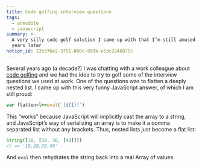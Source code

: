 ```yaml
---
title: Code golfing interview questions
tags:
  - anecdote
  - javascript
summary: >-
  A very silly code golf solution I came up with that I’m still amused by ten
  years later
notion_id: 12b376e2-3751-808c-993b-e53c2246875c
---
```

Several years ago (a decade?) I was chatting with a work colleague about [code golfing](https://en.wikipedia.org/wiki/Code_golf) and we had the idea to try to golf some of the interview questions we used at work. One of the questions was to flatten a deeply nested list. I came up with this very funny JavaScript answer, of which I am still proud:

```javascript
var flatten=l=>eval(`[${l}]`)
```

This “works” because JavaScript will implicitly cast the array to a string, and JavaScript’s way of serializing an array is to make it a comma separated list without any brackets. Thus, nested lists just become a flat list:

```javascript
String([10, [20, 30, [40]]])
// => '10,20,30,40'
```

And `eval` then rehydrates the string back into a real Array of values.
